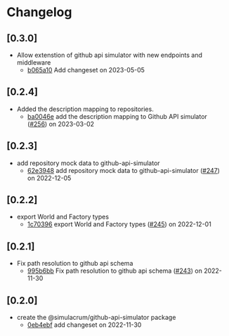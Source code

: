 # Changelog

## \[0.3.0]

- Allow extenstion of github api simulator with new endpoints and middleware
  - [b065a10](https://github.com/thefrontside/simulacrum/commit/b065a10ad6f5cb53a70453f1e8d3f0065b5e2210) Add changeset on 2023-05-05

## \[0.2.4]

- Added the description mapping to repositories.
  - [ba0046e](https://github.com/thefrontside/simulacrum/commit/ba0046ec563023ce023e0264346a15d34d304de7) add the description mapping to Github API simulator ([#256](https://github.com/thefrontside/simulacrum/pull/256)) on 2023-03-02

## \[0.2.3]

- add repository mock data to github-api-simulator
  - [62e3948](https://github.com/thefrontside/simulacrum/commit/62e394877d4e726dca692b4dcfc8af2bcf6d03e1) add repository mock data to github-api-simulator ([#247](https://github.com/thefrontside/simulacrum/pull/247)) on 2022-12-05

## \[0.2.2]

- export World and Factory types
  - [1c70396](https://github.com/thefrontside/simulacrum/commit/1c703967c972f9a363727607becd29c1c7b9992e) export World and Factory types ([#245](https://github.com/thefrontside/simulacrum/pull/245)) on 2022-12-01

## \[0.2.1]

- Fix path resolution to github api schema
  - [995b6bb](https://github.com/thefrontside/simulacrum/commit/995b6bbea77480ac3233926f1c9b046130fdeac2) Fix path resolution to github api schema ([#243](https://github.com/thefrontside/simulacrum/pull/243)) on 2022-11-30

## \[0.2.0]

- create the @simulacrum/github-api-simulator package
  - [0eb4ebf](https://github.com/thefrontside/simulacrum/commit/0eb4ebf7d24b1e06cbba2ccc9f9e247f55b52e60) add changeset on 2022-11-30
